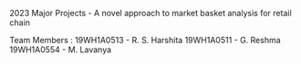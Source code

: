 2023 Major Projects - A novel approach to market basket analysis for retail chain

Team Members :
19WH1A0513 - R. S. Harshita
19WH1A0511 - G. Reshma
19WH1A0554 - M. Lavanya
